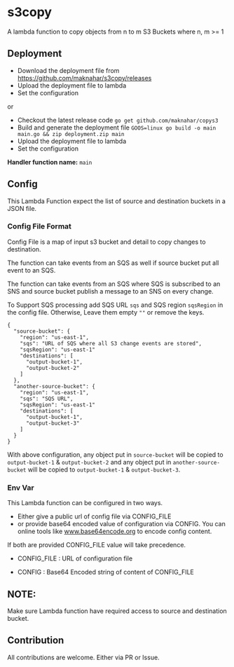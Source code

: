 # s3copy
A lambda function to copy objects from n to m S3 Buckets
 where n, m >= 1
 
 
## Deployment
- Download the deployment file from 
https://github.com/maknahar/s3copy/releases
- Upload the deployment file to lambda
- Set the configuration

or

- Checkout the latest release code 
`go get github.com/maknahar/copys3`
- Build and generate the deployment file 
`GOOS=linux go build -o main main.go && zip deployment.zip main`
- Upload the deployment file to lambda
- Set the configuration 

**Handler function name:** `main`

## Config
This Lambda Function expect the list of source and 
destination buckets in a JSON file.


### Config File Format  

Config File is a map of input s3 bucket and detail to copy 
changes to destination.

The function can take events from an SQS as well if 
source bucket put all event to an SQS.

The function can take events from an SQS where SQS is 
subscribed to an SNS and source bucket publish a message 
to an SNS on every change.

To Support SQS processing add SQS URL `sqs` and
SQS region `sqsRegion` in the config file. Otherwise,
Leave them empty `""` or remove the keys.

```
{
  "source-bucket": {
    "region": "us-east-1",
    "sqs": "URL of SQS where all S3 change events are stored",
    "sqsRegion": "us-east-1"
    "destinations": [
      "output-bucket-1",
      "output-bucket-2"
    ]
  },
  "another-source-bucket": {
    "region": "us-east-1",
    "sqs": "SQS URL",
    "sqsRegion": "us-east-1"
    "destinations": [
      "output-bucket-1",
      "output-bucket-3"
    ]
  }
}
```

With above configuration, any object put in `source-bucket` 
will be copied to `output-bucket-1` & `output-bucket-2`
and any object put in `another-source-bucket` will be 
copied to `output-bucket-1` & `output-bucket-3`.


### Env Var
This Lambda function can be configured in two ways. 
- Either give a public url of config file via CONFIG_FILE
- or provide base64 encoded value of configuration via 
CONFIG. You can online tools like www.base64encode.org
to encode config content.

If both are provided CONFIG_FILE value will take precedence.

- CONFIG_FILE : URL of configuration file

- CONFIG : Base64 Encoded string of content of CONFIG_FILE

## NOTE:
Make sure Lambda function have required access to source 
and destination bucket. 

## Contribution
All contributions are welcome. Either via PR or Issue.